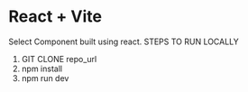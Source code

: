# React + Vite
Select Component built using react.
STEPS TO RUN LOCALLY
1. GIT CLONE repo_url
2. npm install
3. npm run dev

